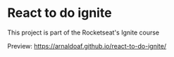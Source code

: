 # React to do ignite

This project is part of the Rocketseat's Ignite course

Preview: https://arnaldoaf.github.io/react-to-do-ignite/ 